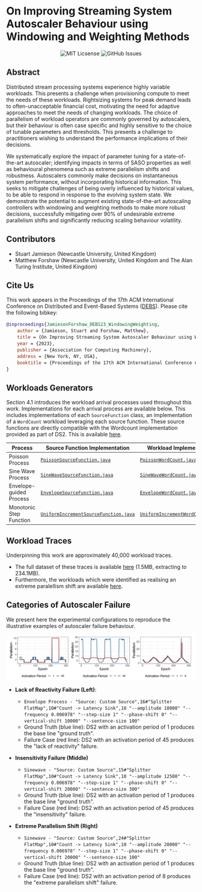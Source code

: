 # On Improving Streaming System Autoscaler Behaviour using Windowing and Weighting Methods

<p align="center">
    <img src="https://img.shields.io/github/license/mattforshaw/DEBS23_WindowingAndWeighting" alt="MIT Licsense" />
    <img src="https://img.shields.io/github/issues/mattforshaw/DEBS23_WindowingAndWeighting" alt="GitHub Issues" />
</p>


## Abstract

Distributed stream processing systems experience highly variable workloads. This presents a challenge when provisioning compute to meet the needs of these workloads. Rightsizing systems for peak demand leads to often-unacceptable financial cost, motivating the need for adaptive approaches to meet the needs of changing workloads. The choice of parallelism of workload operators are commonly governed by autoscalers, but their behaviour is often case specific and highly sensitive to the choice of tunable parameters and thresholds. This presents a challenge to practitioners wishing to understand the performance implications of their decisions. 
    
We systematically explore the impact of parameter tuning for a state-of-the-art autoscaler; identifying impacts in terms of SASO properties as well as behavioural phenomena such as extreme parallelism shifts and robustness. Autoscalers commonly make decisions on instantaneous system performance, without incorporating historical information. This seeks to mitigate challenges of being overly influenced by historical values, to be able to respond in response to the evolving system state. We demonstrate the potential to augment existing state-of-the-art autoscaling controllers with windowing and weighting methods to make more robust decisions, successfully mitigating over 90% of undesirable extreme parallelism shifts and significantly reducing scaling behaviour volatility.

## Contributors

- Stuart Jamieson (Newcastle University, United Kingdom)
- Matthew Forshaw (Newcastle University, United Kingdom and The Alan Turing Institute, United Kingdom)

## Cite Us

This work appears in the Proceedings of the 17th ACM International Conference on Distributed and Event-Based Systems ([DEBS](https://dl.acm.org/conference/debs)). Please cite the following bibkey:

```bibtex
@inproceedings{JamiesonForshaw_DEBS23_WindowingWeighting, 
    author = {Jamieson, Stuart and Forshaw, Matthew}, 
    title = {On Improving Streaming System Autoscaler Behaviour using Windowing and Weighting Methods}, 
    year = {2023}, 
    publisher = {Association for Computing Machinery}, 
    address = {New York, NY, USA}, 
    booktitle = {Proceedings of the 17th ACM International Conference on Distributed and Event-Based Systems (DEBS)}, 
}
```


## Workloads Generators
Section 4.1 introduces the workload arrival processes used throughout this work. Implementations for each arrival process are available below. This includes implementations of each ```SourceFunction``` class, an implementation of a ```WordCount``` workload leveraging each source function. These source functions are directly compatible with the Wordcount implementation provided as part of DS2. This is available [here](https://github.com/strymon-system/ds2/tree/master/flink-examples/src/main/java/ch/ethz/systems/strymon/ds2/flink/wordcount).

| Process                  | Source Function Implementation                                                    | Workload Implementation                                                 |
| ------------------------ | --------------------------------------------------------------------------------- | ----------------------------------------------------------------------- |
| Poisson Process          | [```PoissonSourceFunction.java```](implementation/SourceFunctions/PoissonSourceFunction.java)                    | [```PoissonWordCount.java```](implementation/WordCountWorkload/PoissonWordCount.java)                    |
| Sine Wave Process        | [```SineWaveSourceFunction.java```](implementation/SourceFunctions/SineWaveSourceFunction.java)                  | [```SineWaveWordCount.java```](implementation/WordCountWorkload/SineWaveWordCount.java)                  |
| Envelope-guided Process  | [```EnvelopeSourceFunction.java```](implementation/SourceFunctions/EnvelopeSourceFunction.java)                  | [```EnvelopeWordCount.java```](implementation/WordCountWorkload/EnvelopeWordCount.java)                  |
| Monotonic Step Function  | [```UniformIncrementSourceFunction.java```](implementation/SourceFunctions/UniformIncrementSourceFunction.java)  | [```UniformIncrementWordCount.java```](implementation/WordCountWorkload/UniformIncrementWordCount.java)  |



## Workload Traces
Underpinning this work are approximately 40,000 workload traces.
- The full dataset of these traces is available [here](data/full_traces.csv.zip) (1.5MB, extracting to 234.1MB).
- Furthermore, the workloads which were identified as realising an extreme paralellism shift are available [here](data/workloads_extreme_parallelism_shift.txt).



## Categories of Autoscaler Failure
We present here the experimental configurations to reproduce the illustrative examples of autoscaler failure behaviour.

<img alt="Three failure category plots." src="images/failure_categories.png">

- **Lack of Reactivity Failure (Left)**:
    - ```Envelope Process - "Source: Custom Source",16#"Splitter FlatMap",10#"Count -> Latency Sink",10 "--amplitude 10000" "--frequency 0.006978" "--step-size 1" "--phase-shift 0" "--vertical-shift 10000" "--sentence-size 100"```
    - Ground Truth (blue line): DS2 with an activation period of 1 produces the base line "ground truth".
    - Failure Case (red line): DS2 with an activation period of 45 produces the "lack of reactivity" failure.

- **Insensitivity Failure (Middle)**
    - ```Sinewave - "Source: Custom Source",15#"Splitter FlatMap",10#"Count -> Latency Sink",10 "--amplitude 12500" "--frequency 0.006978" "--step-size 1" "--phase-shift 0" "--vertical-shift 20000" "--sentence-size 300"```
    - Ground Truth (blue line): DS2 with an activation period of 1 produces the base line "ground truth".
    - Failure Case (red line): DS2 with an activation period of 45 produces the "insensitivity" failure.

- **Extreme Parallelism Shift (Right)**
    - ```Sinewave - "Source: Custom Source",24#"Splitter FlatMap",10#"Count -> Latency Sink",10 "--amplitude 20000" "--frequency 0.006978" "--step-size 1" "--phase-shift 0" "--vertical-shift 20000" "--sentence-size 100"```
    - Ground Truth (blue line): DS2 with an activation period of 1 produces the base line "ground truth".
    - Failure Case (red line): DS2 with an activation period of 8 produces the "extreme parallelism shift" failure.
